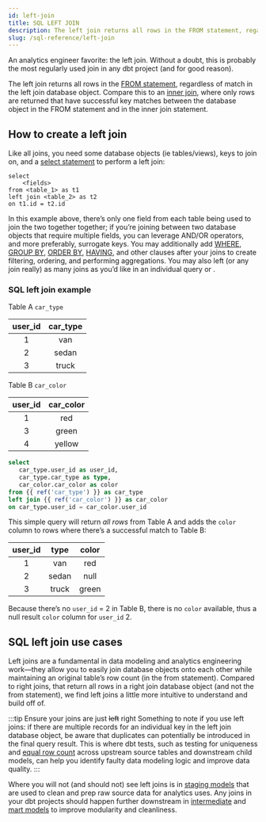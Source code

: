 ```yaml
---
id: left-join
title: SQL LEFT JOIN
description: The left join returns all rows in the FROM statement, regardless of match in the left join database object.
slug: /sql-reference/left-join
---
```


<head>
    <title>Working with left joins in SQL</title>
</head>

An analytics engineer favorite: the left join. Without a doubt, this is probably the most regularly used join in any dbt project (and for good reason).

The left join returns all rows in the [FROM statement](/sql-reference/from), regardless of match in the left join database object. Compare this to an [inner join](/sql-reference/inner-join), where only rows are returned that have successful key matches between the database object in the FROM statement and in the inner join statement.

## How to create a left join

Like all joins, you need some database objects (ie tables/views), keys to join on, and a [select statement](/sql-reference/select) to perform a left join:

```
select
    <fields>
from <table_1> as t1
left join <table_2> as t2
on t1.id = t2.id 
```

In this example above, there’s only one field from each table being used to join the two together together; if you’re joining between two database objects that require multiple fields, you can leverage AND/OR operators, and more preferably, <Term id="surrogate-key">surrogate keys</Term>. You may additionally add [WHERE](/sql-reference/where), [GROUP BY](/sql-reference/group-by), [ORDER BY](/sql-reference/order-by), [HAVING](/sql-reference/having), and other clauses after your joins to create filtering, ordering, and performing aggregations. You may also left (or any join really) as many joins as you’d like in an individual query or <Term id="cte" />.

### SQL left join example

Table A `car_type`

| **user_id** | **car_type** |
|:---:|:---:|
| 1 | van |
| 2 | sedan |
| 3 | truck |

Table B `car_color`

| user_id | car_color |
|:---:|:---:|
| 1 | red |
| 3 | green |
| 4 | yellow |

```sql
select
   car_type.user_id as user_id,
   car_type.car_type as type,
   car_color.car_color as color
from {{ ref('car_type') }} as car_type
left join {{ ref('car_color') }} as car_color
on car_type.user_id = car_color.user_id
```

This simple query will return *all rows* from Table A and adds the `color` column to rows where there’s a successful match to Table B:

| **user_id** | **type** | **color** |
|:---:|:---:|:---:|
| 1 | van | red |
| 2 | sedan | null |
| 3 | truck | green |

Because there’s no `user_id` = 2 in Table B, there is no `color` available, thus a null result `color` column for `user_id` 2.

## SQL left join use cases

Left joins are a fundamental in data modeling and analytics engineering work—they allow you to easily join database objects onto each other while  maintaining an original table’s row count (in the from statement). Compared to right joins, that return all rows in a right join database object (and not the from statement), we find left joins a little more intuitive to understand and build off of.

:::tip Ensure your joins are just ~~left~~ right
Something to note if you use left joins: if there are multiple records for an individual key in the left join database object, be aware that duplicates can potentially be introduced in the final query result. This is where dbt tests, such as testing for <Term id="primary-key" /> uniqueness and [equal row count](https://github.com/dbt-labs/dbt-utils#equal_rowcount-source) across upstream source tables and downstream child models, can help you identify faulty data modeling logic and improve data quality.
:::

Where you will not (and should not) see left joins is in [staging models](https://docs.getdbt.com/best-practices/how-we-structure/2-staging) that are used to clean and prep raw source data for analytics uses. Any joins in your dbt projects should happen further downstream in [intermediate](https://docs.getdbt.com/best-practices/how-we-structure/3-intermediate) and [mart models](https://docs.getdbt.com/best-practices/how-we-structure/4-marts) to improve modularity and <Term id="dag" /> cleanliness.
